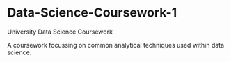 # Data-Science-Coursework-1
University Data Science Coursework

A coursework focussing on common analytical techniques used within data science.
